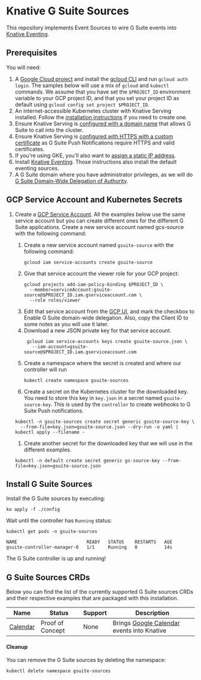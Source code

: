 # Knative G Suite Sources

This repository implements Event Sources to wire G Suite events into [Knative Eventing](https://github.com/knative/eventing).

## Prerequisites

You will need:

1. A [Google Cloud project](https://cloud.google.com/resource-manager/docs/creating-managing-projects) and install the 
[gcloud CLI](https://cloud.google.com/sdk/) and run `gcloud auth login`. 
The samples below will use a mix of `gcloud` and `kubectl` commands. 
We assume that you have set the `$PROJECT_ID` environment variable to your GCP 
project ID, and that you set your project ID as default using 
`gcloud config set project $PROJECT_ID`.
1. An internet-accessible Kubernetes cluster with Knative Serving
   installed. Follow the [installation
   instructions](https://www.knative.dev/docs/install/)
   if you need to create one.
1. Ensure Knative Serving is [configured with a domain
   name](https://www.knative.dev/docs/serving/using-a-custom-domain/)
   that allows G Suite to call into the cluster.
1. Ensure Knative Serving is [configured with HTTPS with a custom 
certificate](https://knative.dev/docs/serving/using-an-ssl-cert/) as 
G Suite Push Notifications require HTTPS and valid certificates.
1. If you're using GKE, you'll also want to [assign a static IP address](https://www.knative.dev/docs/serving/gke-assigning-static-ip-address/).
1. Install [Knative Eventing](https://www.knative.dev/docs/install/index.html). Those
   instructions also install the default eventing sources.
1. A G Suite domain where you have administrator privileges, as we 
will do [G Suite Domain-Wide Delegation of Authority](https://developers.google.com/identity/protocols/OAuth2ServiceAccount#delegatingauthority).   


## GCP Service Account and Kubernetes Secrets

1. Create a [GCP Service Account](https://console.cloud.google.com/iam-admin/serviceaccounts/project). 
All the examples below use the same service account but you can create different ones for the different G Suite applications.
 Create a new service account named gcs-source with the following command:

    1. Create a new service account named `gsuite-source` with the following
       command: 
       ```shell
       gcloud iam service-accounts create gsuite-source
       ```
    1. Give that service account the viewer role for your GCP project:
       ```shell 
       gcloud projects add-iam-policy-binding $PROJECT_ID \
         --member=serviceAccount:gsuite-source@$PROJECT_ID.iam.gserviceaccount.com \
         --role roles/viewer
       ```
    1. Edit that service account from the [GCP UI](https://console.cloud.google.com/iam-admin/serviceaccounts/project), 
       and mark the checkbox to Enable G Suite domain-wide delegation. 
       Also, copy the Client ID to some notes as you will use it later. 
    1. Download a new JSON private key for that service account.
       ```shell
        gcloud iam service-accounts keys create gsuite-source.json \
          --iam-account=gsuite-source@$PROJECT_ID.iam.gserviceaccount.com
       ```
    1. Create a namespace where the secret is created and where our controller will run
       ```shell
       kubectl create namespace gsuite-sources
       ```
    1. Create a secret on the Kubernetes cluster for the downloaded key. You need
      to store this key in `key.json` in a secret named `gsuite-source-key`. 
      This is used by the `controller` to create webhooks to G Suite Push notifications.
      ```shell 
      kubectl -n gsuite-sources create secret generic gsuite-source-key \
        --from-file=key.json=gsuite-source.json --dry-run -o yaml | kubectl apply --filename -
      ```
     1. Create another secret for the downloaded key that we will use in the different examples. 
      ```shell 
      kubectl -n default create secret generic gs-source-key --from-file=key.json=gsuite-source.json
      ```     

## Install G Suite Sources

Install the G Suite sources by executing:
    
```shell
ko apply -f ./config
```

Wait until the controller has `Running` status:

```shell
kubectl get pods -n gsuite-sources 
```
```
NAME                          READY   STATUS    RESTARTS   AGE
gsuite-controller-manager-0   1/1     Running   0          14s
```

The G Suite controller is up and running! 

## G Suite Sources CRDs

Below you can find the list of the currently supported G Suite sources CRDs and their respective examples 
that are packaged with this installation.

| Name | Status | Support | Description |
|------|--------|---------|-------------|
| [Calendar](./samples/calendar/README.md) | Proof of Concept | None | Brings [Google Calendar](https://calendar.google.com/calendar/) events into Knative |


#### Cleanup

You can remove the G Suite sources by deleting the namespace:

```shell
kubectl delete namespace gsuite-sources
```


 